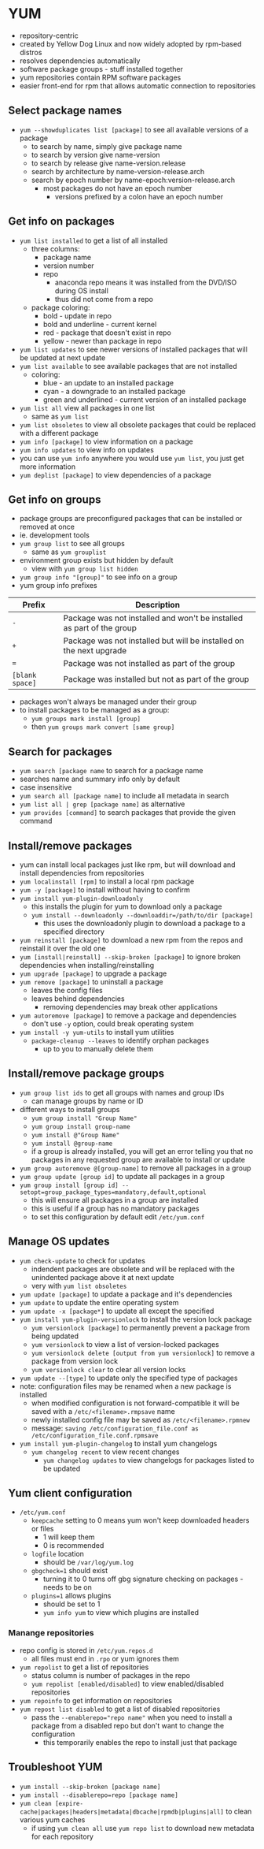 # YUM
- repository-centric
- created by Yellow Dog Linux and now widely adopted by rpm-based distros
- resolves dependencies automatically
- software package groups - stuff installed together
- yum repositories contain RPM software packages
- easier front-end for rpm that allows automatic connection to repositories

## Select package names
- `yum --showduplicates list [package]` to see all available versions of a package
  - to search by name, simply give package name
  - to search by version give name-version
  - to search by release give name-version.release
  - search by architecture by name-version-release.arch
  - search by epoch number by name-epoch:version-release.arch
    - most packages do not have an epoch number
      - versions prefixed by a colon have an epoch number

## Get info on packages
- `yum list installed` to get a list of all installed
  - three columns: 
    - package name
    - version number
    - repo
      - anaconda repo means it was installed from the DVD/ISO during OS install
      - thus did not come from a repo
  - package coloring:
    - bold - update in repo
    - bold and underline - current kernel
    - red - package that doesn't exist in repo
    - yellow - newer than package in repo
- `yum list updates` to see newer versions of installed packages that will be updated at next update
- `yum list available` to see available packages that are not installed
  - coloring: 
    - blue - an update to an installed package
    - cyan - a downgrade to an installed package
    - green and underlined - current version of an installed package
- `yum list all` view all packages in one list
  - same as `yum list`
- `yum list obsoletes` to view all obsolete packages that could be replaced with a different package
- `yum info [package]` to view information on a package
- `yum info updates` to view info on updates 
- you can use `yum info` anywhere you would use `yum list`, you just get more information
- `yum deplist [package]` to view dependencies of a package

## Get info on groups
- package groups are preconfigured packages that can be installed or removed at once
- ie. development tools
- `yum group list` to see all groups
  - same as `yum grouplist`
- environment group exists but hidden by default
  - view with `yum group list hidden`
- `yum group info "[group]"` to see info on a group
- yum group info prefixes

|Prefix|Description|
|-|-|
|`-`|Package was not installed and won't be installed as part of the group|
|`+`|Package was not installed but will be installed on the next upgrade|
|`=`|Package was not installed as part of the group|
|`[blank space]`|Package was installed but not as part of the group|

- packages won't always be managed under their group
- to install packages to be managed as a group:
  - `yum groups mark install [group]`  
  - then `yum groups mark convert [same group]`

## Search for packages
- `yum search [package name` to search for a package name
- searches name and summary info only by default
- case insensitive
- `yum search all [package name]` to include all metadata in search
- `yum list all | grep [package name]` as alternative
- `yum provides [command]` to search packages that provide the given command

## Install/remove packages
- yum can install local packages just like rpm, but will download and install dependencies from repositories
- `yum localinstall [rpm]` to install a local rpm package
- `yum -y [package]` to install without having to confirm
- `yum install yum-plugin-downloadonly`
  - this installs the plugin for yum to download only a package
  - `yum install --downloadonly --downloaddir=/path/to/dir [package]`
    - this uses the downloadonly plugin to download a package to a specified directory
- `yum reinstall [package]` to download a new rpm from the repos and reinstall it over the old one
- `yum [install|reinstall] --skip-broken [package]` to ignore broken dependencies when installing/reinstalling
- `yum upgrade [package]` to upgrade a package
- `yum remove [package]` to uninstall a package
  - leaves the config files 
  - leaves behind dependencies
    - removing dependencies may break other applications
- `yum autoremove [package]` to remove a package and dependencies
  - don't use `-y` option, could break operating system
- `yum install -y yum-utils` to install yum utilities 
  - `package-cleanup --leaves` to identify orphan packages
    - up to you to manually delete them

## Install/remove package groups
- `yum group list ids` to get all groups with names and group IDs
  - can manage groups by name or ID
- different ways to install groups
  - `yum group install "Group Name"`
  - `yum group install group-name`
  - `yum install @"Group Name"`
  - `yum install @group-name`
  - if a group is already installed, you will get an error telling you that no packages in any requested group are available to install or update
- `yum group autoremove @[group-name]` to remove all packages in a group
- `yum group update [group id]` to update all packages in a group
- `yum group install [group id] --setopt=group_package_types=mandatory,default,optional`
  - this will ensure all packages in a group are installed
  - this is useful if a group has no mandatory packages
  - to set this configuration by default edit `/etc/yum.conf`

## Manage OS updates
- `yum check-update` to check for updates
  - indendent packages are obsolete and will be replaced with the unindented package above it at next update
  - very with `yum list obsoletes`
- `yum update [package]` to update a package and it's dependencies
- `yum update` to update the entire operating system
- `yum update -x [package*]` to update all except the specified
- `yum install yum-plugin-versionlock` to install the version lock package 
  - `yum versionlock [package]` to permanently prevent a package from being updated
  - `yum versionlock` to view a list of version-locked packages
  - `yum versionlock delete [output from yum versionlock]` to remove a package from version lock
  - `yum versionlock clear` to clear all version locks
- `yum update --[type]` to update only the specified type of packages
- note: configuration files may be renamed when a new package is installed
  - when modified configuration is not forward-compatible it will be saved with a `/etc/<filename>.rmpsave` name
  - newly installed config file may be saved as `/etc/<filename>.rpmnew`
  - message: `saving /etc/configuration_file.conf as /etc/configuration_file.conf.rpmsave`
- `yum install yum-plugin-changelog` to install yum changelogs
  - `yum changelog recent` to view recent changes
    - `yum changelog updates` to view changelogs for packages listed to be updated

## Yum client configuration
- `/etc/yum.conf`
  - `keepcache` setting to 0 means yum won't keep downloaded headers or files
    - 1 will keep them
    - 0 is recommended
  - `logfile` location
    - should be `/var/log/yum.log`
  - `gbgcheck=1` should exist
    - turning it to 0 turns off gbg signature checking on packages - needs to be on
  - `plugins=1` allows plugins
    - should be set to 1
    - `yum info yum` to view which plugins are installed
  
### Manange repositories
- repo config is stored in `/etc/yum.repos.d`
  - all files must end in `.rpo` or yum ignores them
- `yum repolist` to get a list of repositories
  - status column is number of packages in the repo
  - `yum repolist [enabled/disabled]` to view enabled/disabled repositories
- `yum repoinfo` to get information on repositories
- `yum repost list disabled` to get a list of disabled repositories
  - pass the `--enablerepo="repo name"` when you need to install a package from a disabled repo but don't want to change the configuration
    - this temporarily enables the repo to install just that package

## Troubleshoot YUM
- `yum install --skip-broken [package name]`
- `yum install --disablerepo=repo [package name]`
- `yum clean [expire-cache|packages|headers|metadata|dbcache|rpmdb|plugins|all]` to clean various yum caches
  - if using `yum clean all` use `yum repo list` to download new metadata for each repository